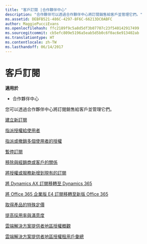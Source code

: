 ```yaml
---
title: "客戶訂閱 |合作夥伴中心"
description: "合作夥伴可以透過合作夥伴中心將訂閱銷售給客戶並管理它們。"
ms.assetid: DEBFB521-486C-4297-8F6C-66213DC0ABFC
author: MaggiePucciEvans
ms.openlocfilehash: ffc2189f9c5a8d5df3b07707c23f540142917499
ms.sourcegitcommit: cb5efc809e5196a5eab5d5b0c6f0ac6e913402ab
ms.translationtype: HT
ms.contentlocale: zh-TW
ms.lasthandoff: 06/14/2017
---
```

# <a name="customer-subscriptions"></a>客戶訂閱

**適用於**

-  合作夥伴中心

您可以透過合作夥伴中心將訂閱銷售給客戶並管理它們。 

[建立新訂閱](create-a-new-subscription.md)

[指派授權給使用者](assign-licenses-to-users.md)

[指派或撤銷多個使用者的授權](bulk-license-provisioning-for-multiple-users.md)

[暫停訂閱](suspend-a-subscription.md)

[移除與經銷商或客戶的關係](remove-a-relationship.md)

[將授權或服務新增到現有的訂閱](add-licenses-or-services-to-an-existing-subscription.md)

[將 Dynamics AX 訂閱移轉至 Dynamics 365](manual-subscription-migration.md)

[將 Office 365 企業版 E4 訂閱移轉至新版 Office 365](migrate-office365-e4-subscriptions-to-newer-versions.md)

[取得產品的特殊定價](get-special-pricing-for-offers.md)

[提高採用率與滿意度](increasing-adoption-and-satisfaction.md)

[雲端解決方案提供者地區授權概觀](regional-authorization-overview.md)

[雲端解決方案提供者地區授權租用戶彙總](csp-regional-authorization-tenant-consolidation.md)

 

 



